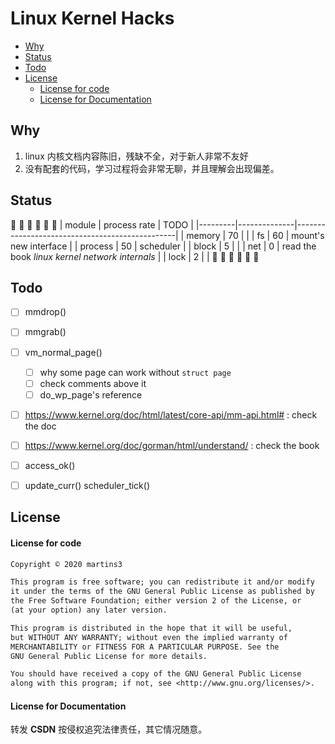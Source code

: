 # Linux Kernel Hacks

<!-- vim-markdown-toc GitLab -->

- [Why](#why)
- [Status](#status)
- [Todo](#todo)
- [License](#license)
    - [License for code](#license-for-code)
    - [License for Documentation](#license-for-documentation)

<!-- vim-markdown-toc -->


## Why
1. linux 内核文档内容陈旧，残缺不全，对于新人非常不友好
2. 没有配套的代码，学习过程将会非常无聊，并且理解会出现偏差。

## Status
🚧 🚧 🚧 🚧 🚧 🚧 
| module  | process rate | TODO                                           |
|---------|--------------|------------------------------------------------|
| memory  | 70           |                                                |
| fs      | 60           | mount's new interface                          |
| process | 50           | scheduler                                      |
| block   | 5            |                                                |
| net     | 0            | read the book *linux kernel network internals* |
| lock    | 2            |                                                |
🚧 🚧 🚧 🚧 🚧 🚧 

## Todo
- [ ] mmdrop()
- [ ] mmgrab()
- [ ] vm_normal_page()
  - [ ] why some page can work without `struct page`
  - [ ] check comments above it
  - [ ] do_wp_page's reference

- [ ] https://www.kernel.org/doc/html/latest/core-api/mm-api.html# : check the doc
- [ ] https://www.kernel.org/doc/gorman/html/understand/ : check the book
- [ ] access_ok()

- [ ] update_curr() scheduler_tick()

## License
#### License for code
```txt
Copyright © 2020 martins3

This program is free software; you can redistribute it and/or modify
it under the terms of the GNU General Public License as published by
the Free Software Foundation; either version 2 of the License, or
(at your option) any later version.

This program is distributed in the hope that it will be useful,
but WITHOUT ANY WARRANTY; without even the implied warranty of
MERCHANTABILITY or FITNESS FOR A PARTICULAR PURPOSE. See the
GNU General Public License for more details.

You should have received a copy of the GNU General Public License
along with this program; if not, see <http://www.gnu.org/licenses/>.
```
#### License for Documentation
转发 **CSDN** 按侵权追究法律责任，其它情况随意。
